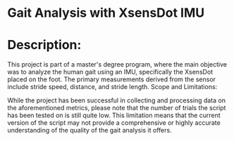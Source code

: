 # Gait Analysis with XsensDot IMU

# Description:

This project is part of a master's degree program, where the main objective was to analyze the human gait using an IMU, specifically the XsensDot placed on the foot. The primary measurements derived from the sensor include stride speed, distance, and stride length.
Scope and Limitations:

While the project has been successful in collecting and processing data on the aforementioned metrics, please note that the number of trials the script has been tested on is still quite low. This limitation means that the current version of the script may not provide a comprehensive or highly accurate understanding of the quality of the gait analysis it offers.
